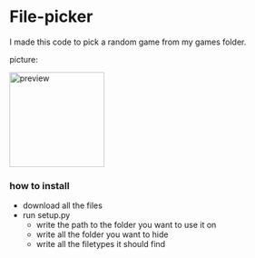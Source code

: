 # File-picker
I made this code to pick a random game from my games folder.

picture:

<img width="167" alt="preview" src="https://user-images.githubusercontent.com/88582860/128607330-29cec72a-9dd2-49df-ada7-ab02c2229213.png">

### how to install
- download all the files
- run setup.py
   - write the path to the folder you want to use it on
   - write all the folder you want to hide
   - write all the filetypes it should find
